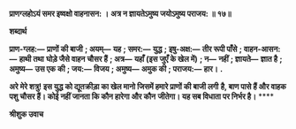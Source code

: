 **प्राणग्लहोऽयं समर इष्वक्षो वाहनासन: ।** **अत्र न ज्ञायतेऽमुष्य जयोऽमुष्य पराजय: ॥ १७॥** 

**शब्दार्थ** 

**प्राण-ग्लह:—** **प्राणों की बाजी** **; अयम्—** **यह** **; समर:—** **युद्ध** **; इषु-अक्ष:—** **तीर रूपी पाँसे** **; वाहन-आसन:—** **हाथी तथा** **घोड़े जैसे वाहन चौसर हैं** **; अत्र—** **यहाँ (इस जुएँ के खेल में)** **; न—** **नहीं** **; ज्ञायते—** **ज्ञात है** **; अमुष्य—** **उस एक की** **; जय:—** **विजय** **; अमुष्य—** **अमुक की** **; पराजय:—** **हार।** **.** 

**अरे मेरे शत्रु! इस युद्ध को द्यूतक्रीड़ा का खेल मानो जिसमें हमारे प्राणों की बाजी लगी** **है, बाण पासे हैं और वाहक पशु चौसर हैं। कोई नहीं जानता कि कौन हारेगा और कौन** **जीतेगा। यह सब विधाता पर निर्भर है।** **** 

**श्रीशुक उवाच** 